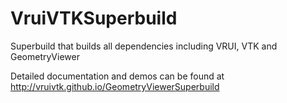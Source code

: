 VruiVTKSuperbuild
=================

Superbuild that builds all dependencies including VRUI, VTK and GeometryViewer

Detailed documentation and demos can be found at http://vruivtk.github.io/GeometryViewerSuperbuild
